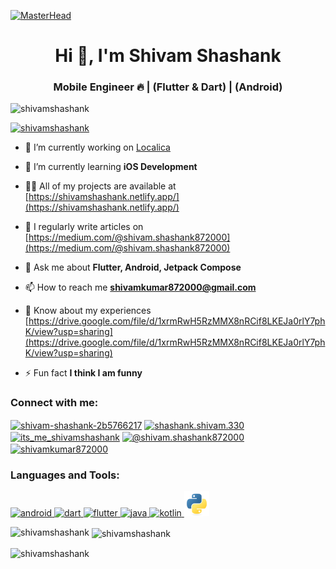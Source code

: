 [![MasterHead](https://drive.google.com/uc?id=1jmM8mhl5TWz8jS18XISd68RUIVb9SBsm)](https://rishavchanda.io)

<h1 align="center">Hi 👋, I'm Shivam Shashank</h1>
<h3 align="center">Mobile Engineer 🔥 | (Flutter & Dart) | (Android)</h3>

<p align="left"> <img src="https://komarev.com/ghpvc/?username=shivamshashank&label=Profile%20views&color=0e75b6&style=flat" alt="shivamshashank" /> </p>

<p align="left"> <a href="https://github.com/ryo-ma/github-profile-trophy"><img src="https://github-profile-trophy.vercel.app/?username=shivamshashank" alt="shivamshashank" /></a> </p>

- 🔭 I’m currently working on [Localica](https://play.google.com/store/apps/details?id=com.BrighterBee.Tech.localica&hl=en_IN&gl=US)

- 🌱 I’m currently learning **iOS Development**

- 👨‍💻 All of my projects are available at [https://shivamshashank.netlify.app/](https://shivamshashank.netlify.app/)

- 📝 I regularly write articles on [https://medium.com/@shivam.shashank872000](https://medium.com/@shivam.shashank872000)

- 💬 Ask me about **Flutter, Android, Jetpack Compose**

- 📫 How to reach me **shivamkumar872000@gmail.com**

- 📄 Know about my experiences [https://drive.google.com/file/d/1xrmRwH5RzMMX8nRCif8LKEJa0rlY7phK/view?usp=sharing](https://drive.google.com/file/d/1xrmRwH5RzMMX8nRCif8LKEJa0rlY7phK/view?usp=sharing)

- ⚡ Fun fact **I think I am funny**

<h3 align="left">Connect with me:</h3>
<p align="left">
<a href="https://linkedin.com/in/shivam-shashank-2b5766217" target="blank"><img align="center" src="https://www.vectorlogo.zone/logos/linkedin/linkedin-icon.svg" alt="shivam-shashank-2b5766217" height="30" width="40" /></a>
<a href="https://fb.com/shashank.shivam.330" target="blank"><img align="center" src="https://www.vectorlogo.zone/logos/facebook/facebook-official.svg" alt="shashank.shivam.330" height="30" width="40" /></a>
<a href="https://instagram.com/its_me_shivamshashank" target="blank"><img align="center" src="https://www.vectorlogo.zone/logos/instagram/instagram-icon.svg" alt="its_me_shivamshashank" height="30" width="40" /></a>
<a href="https://medium.com/@shivam.shashank872000" target="blank"><img align="center" src="https://www.vectorlogo.zone/logos/medium/medium-tile.svg" alt="@shivam.shashank872000" height="30" width="40" /></a>
<a href="https://www.leetcode.com/shivamkumar872000" target="blank"><img align="center" src="https://upload.wikimedia.org/wikipedia/commons/a/ab/LeetCode_logo_white_no_text.svg" alt="shivamkumar872000" height="30" width="40" /></a>
</p>

<h3 align="left">Languages and Tools:</h3>
<p align="left"> <a href="https://developer.android.com" target="_blank" rel="noreferrer"> <img src="https://www.vectorlogo.zone/logos/android/android-icon.svg" alt="android" width="40" height="40"/> </a> <a href="https://dart.dev" target="_blank" rel="noreferrer"> <img src="https://www.vectorlogo.zone/logos/dartlang/dartlang-icon.svg" alt="dart" width="40" height="40"/> </a> <a href="https://flutter.dev" target="_blank" rel="noreferrer"> <img src="https://www.vectorlogo.zone/logos/flutterio/flutterio-icon.svg" alt="flutter" width="40" height="40"/> </a> <a href="https://www.java.com" target="_blank" rel="noreferrer"> <img src="https://www.vectorlogo.zone/logos/java/java-icon.svg" alt="java" width="40" height="40"/> </a> <a href="https://kotlinlang.org" target="_blank" rel="noreferrer"> <img src="https://www.vectorlogo.zone/logos/kotlinlang/kotlinlang-icon.svg" alt="kotlin" width="40" height="40"/> </a> <a href="https://www.python.org" target="_blank" rel="noreferrer"> <img src="https://raw.githubusercontent.com/devicons/devicon/master/icons/python/python-original.svg" alt="python" width="40" height="40"/> </a> </p>

<p><img align="left" src="https://github-readme-stats.vercel.app/api/top-langs?username=shivamshashank&show_icons=true&locale=en&layout=compact" alt="shivamshashank" /></p>

<p>&nbsp;<img align="center" src="https://github-readme-stats.vercel.app/api?username=shivamshashank&show_icons=true&locale=en" alt="shivamshashank" /></p>

<p><img align="center" src="https://github-readme-streak-stats.herokuapp.com/?user=shivamshashank&" alt="shivamshashank" /></p>
